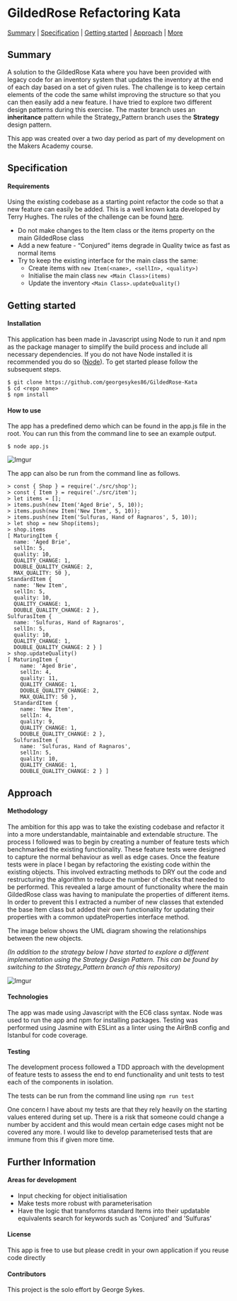 GildedRose Refactoring Kata
===========================

[Summary](#summary) | [Specification](#specification) | [Getting started](#getting-started) | [Approach](#approach) | [More](#further-information)

## Summary

A solution to the GildedRose Kata where you have been provided with legacy code for an inventory system that updates the inventory at the end of each day based on a set of given rules. The challenge is to keep certain elements of the code the same whilst improving the structure so that you can then easily add a new feature. I have tried to explore two different design patterns during this exercise. The master branch uses an **inheritance** pattern while the Strategy_Pattern branch uses the **Strategy** design pattern.

This app was created over a two day period as part of my development on the Makers Academy course.

## Specification

#### Requirements

Using the existing codebase as a starting point refactor the code so that a new feature can easily be added.
This is a well known kata developed by Terry Hughes. The rules of the challenge can be found [here](https://github.com/NotMyself/GildedRose).

* Do not make changes to the Item class or the items property on the main GildedRose class
* Add a new feature - “Conjured” items degrade in Quality twice as fast as normal items
* Try to keep the existing interface for the main class the same:
    - Create items with ```new Item(<name>, <sellIn>, <quality>)```
    - Initialise the main class ```new <Main Class>(items)```
    - Update the inventory ```<Main Class>.updateQuality()```

## Getting started

#### Installation

This application has been made in Javascript using Node to run it and npm as the package manager to simplify the build process and include all necessary dependencies. If you do not have Node installed it is recommended you do so ([Node](https://nodejs.org/en/download/)). To get started please follow the subsequent steps.

```
$ git clone https://github.com/georgesykes86/GildedRose-Kata
$ cd <repo name>
$ npm install
```

#### How to use

The app has a predefined demo which can be found in the app.js file in the root. You can run this from the command line to see an example output.

```
$ node app.js
```

![Imgur](https://i.imgur.com/dycwvUU.png)

The app can also be run from the command line as follows.
```
> const { Shop } = require('./src/shop');
> const { Item } = require('./src/item');
> let items = [];
> items.push(new Item('Aged Brie', 5, 10));
> items.push(new Item('New Item', 5, 10));
> items.push(new Item('Sulfuras, Hand of Ragnaros', 5, 10));
> let shop = new Shop(items);
> shop.items
[ MaturingItem {
  name: 'Aged Brie',
  sellIn: 5,
  quality: 10,
  QUALITY_CHANGE: 1,
  DOUBLE_QUALITY_CHANGE: 2,
  MAX_QUALITY: 50 },
StandardItem {
  name: 'New Item',
  sellIn: 5,
  quality: 10,
  QUALITY_CHANGE: 1,
  DOUBLE_QUALITY_CHANGE: 2 },
SulfurasItem {
  name: 'Sulfuras, Hand of Ragnaros',
  sellIn: 5,
  quality: 10,
  QUALITY_CHANGE: 1,
  DOUBLE_QUALITY_CHANGE: 2 } ]
> shop.updateQuality()
[ MaturingItem {
    name: 'Aged Brie',
    sellIn: 4,
    quality: 11,
    QUALITY_CHANGE: 1,
    DOUBLE_QUALITY_CHANGE: 2,
    MAX_QUALITY: 50 },
  StandardItem {
    name: 'New Item',
    sellIn: 4,
    quality: 9,
    QUALITY_CHANGE: 1,
    DOUBLE_QUALITY_CHANGE: 2 },
  SulfurasItem {
    name: 'Sulfuras, Hand of Ragnaros',
    sellIn: 5,
    quality: 10,
    QUALITY_CHANGE: 1,
    DOUBLE_QUALITY_CHANGE: 2 } ]
```

## Approach

#### Methodology
The ambition for this app was to take the existing codebase and refactor it into a more understandable, maintainable and extendable structure. The process I followed was to begin by creating a number of feature tests which benchmarked the existing functionality.
These feature tests were designed to capture the normal behaviour as well as edge cases.
Once the feature tests were in place I began by refactoring the existing code within the existing objects. This involved extracting methods to DRY out the code and restructuring the algorithm to reduce the number of checks that needed to be performed. This revealed a large amount of functionality where the main GildedRose class was having to manipulate the properties of different items. In order to prevent this I extracted a number of new classes that extended the base Item class but added their own functionality for updating their properties with a common updateProperties interface method.

The image below shows the UML diagram showing the relationships between the new objects.

*(In addition to the strategy below I have started to explore a different implementation using the Strategy Design Pattern. This can be found by switching to the Strategy_Pattern branch of this repository)*

![Imgur](https://i.imgur.com/dExdMmJ.png)

#### Technologies
The app was made using Javascript with the EC6 class syntax. Node was used to run the app and npm for installing packages. Testing was performed using Jasmine with ESLint as a linter using the AirBnB config and Istanbul for code coverage.

#### Testing
The development process followed a TDD approach with the development of feature tests to assess the end to end functionality and unit tests to test each of the components in isolation.

The tests can be run from the command line using ```npm run test```

One concern I have about my tests are that they rely heavily on the starting values entered during set up. There is a risk that someone could change a number by accident and this would mean certain edge cases might not be covered any more. I would like to develop parameterised tests that are immune from this if given more time.

## Further Information

#### Areas for development
* Input checking for object initialisation
* Make tests more robust with parameterisation
* Have the logic that transforms standard Items into their updatable equivalents search for keywords such as 'Conjured' and 'Sulfuras'

#### License
This app is free to use but please credit in your own application if you reuse code directly

#### Contributors
This project is the solo effort by George Sykes.
